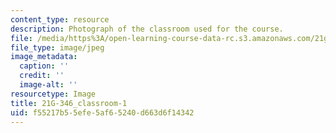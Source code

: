```yaml
---
content_type: resource
description: Photograph of the classroom used for the course.
file: /media/https%3A/open-learning-course-data-rc.s3.amazonaws.com/21g-346-topics-in-modern-french-literature-and-culture-north-america-through-french-eyes-spring-2014/f55217b55efe5af65240d663d6f14342_21G-346_classroom-1.jpg
file_type: image/jpeg
image_metadata:
  caption: ''
  credit: ''
  image-alt: ''
resourcetype: Image
title: 21G-346_classroom-1
uid: f55217b5-5efe-5af6-5240-d663d6f14342
---
```

